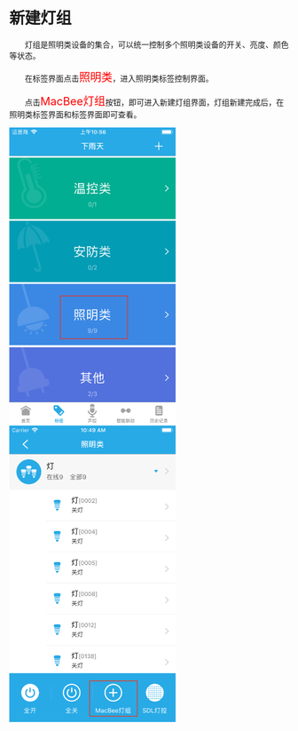 # 新建灯组

&emsp;&emsp;灯组是照明类设备的集合，可以统一控制多个照明类设备的开关、亮度、颜色等状态。

&emsp;&emsp;在标签界面点击<font style='color:#ff0000;font-size:20px'>照明类</font>，进入照明类标签控制界面。

&emsp;&emsp;点击<font style='color:#ff0000;font-size:20px'>MacBee灯组</font>按钮，即可进入新建灯组界面，灯组新建完成后，在照明类标签界面和标签界面即可查看。

<img src="../images/标签/新建灯组1.png" width = "300" height = "534">

<img src="../images/标签/新建灯组2.png" width = "300" height = "534">